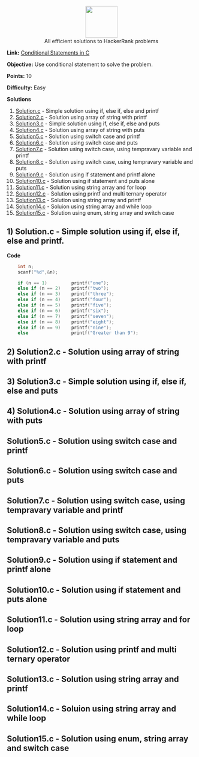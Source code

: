 <p align="center">
    <a href="https://www.hackerrank.com/RodneyShag">
        <img height=85 src="https://d3keuzeb2crhkn.cloudfront.net/hackerrank/assets/styleguide/logo_wordmark-f5c5eb61ab0a154c3ed9eda24d0b9e31.svg">
    </a>
    <br>All efficient solutions to HackerRank problems
</p>

<b>Link:</b> <a href="https://www.hackerrank.com/challenges/conditional-statements-in-c/">Conditional Statements in C</a>

<b>Objective:</b> Use conditional statement to solve the problem.

<b>Points:</b> 10

<b>Difficulty:</b> Easy

<b>Solutions</b>

1) <a href="https://github.com/DhayalAarthi/CompetitiveProgramming/blob/master/Hackerrank/C/ConditionalStatementsInC/Solution.c" target="_blank">Solution.c</a> - Simple solution using if, else if, else and printf
2) <a href="https://github.com/DhayalAarthi/CompetitiveProgramming/blob/master/Hackerrank/C/ConditionalStatementsInC/Solution2.c" target="_blank">Solution2.c</a> - Solution using array of string with printf
3) <a href="https://github.com/DhayalAarthi/CompetitiveProgramming/blob/master/Hackerrank/C/ConditionalStatementsInC/Solution3.c" target="_blank">Solution3.c</a> - Simple solution using if, else if, else and puts
4) <a href="https://github.com/DhayalAarthi/CompetitiveProgramming/blob/master/Hackerrank/C/ConditionalStatementsInC/Solution4.c" target="_blank">Solution4.c</a> - Solution using array of string with puts
5) <a href="https://github.com/DhayalAarthi/CompetitiveProgramming/blob/master/Hackerrank/C/ConditionalStatementsInC/Solution5.c" target="_blank">Solution5.c</a> - Solution using switch case and printf
6) <a href="https://github.com/DhayalAarthi/CompetitiveProgramming/blob/master/Hackerrank/C/ConditionalStatementsInC/Solution6.c" target="_blank">Solution6.c</a> - Solution using switch case and puts
7) <a href="https://github.com/DhayalAarthi/CompetitiveProgramming/blob/master/Hackerrank/C/ConditionalStatementsInC/Solution7.c" target="_blank">Solution7.c</a> - Solution using switch case, using tempravary variable and printf
8) <a href="https://github.com/DhayalAarthi/CompetitiveProgramming/blob/master/Hackerrank/C/ConditionalStatementsInC/Solution8.c" target="_blank">Solution8.c</a> - Solution using switch case, using tempravary variable and puts
9) <a href="https://github.com/DhayalAarthi/CompetitiveProgramming/blob/master/Hackerrank/C/ConditionalStatementsInC/Solution9.c" target="_blank">Solution9.c</a> - Solution using if statement and printf alone
10) <a href="https://github.com/DhayalAarthi/CompetitiveProgramming/blob/master/Hackerrank/C/ConditionalStatementsInC/Solution10.c" target="_blank">Solution10.c</a> - Solution using if statement and puts alone
11) <a href="https://github.com/DhayalAarthi/CompetitiveProgramming/blob/master/Hackerrank/C/ConditionalStatementsInC/Solution11.c" target="_blank">Solution11.c</a> - Solution using string array and for loop 
12) <a href="https://github.com/DhayalAarthi/CompetitiveProgramming/blob/master/Hackerrank/C/ConditionalStatementsInC/Solution12.c" target="_blank">Solution12.c</a> - Solution using printf and multi ternary operator
13) <a href="https://github.com/DhayalAarthi/CompetitiveProgramming/blob/master/Hackerrank/C/ConditionalStatementsInC/Solution13.c" target="_blank">Solution13.c</a> - Solution using string array and printf
14) <a href="https://github.com/DhayalAarthi/CompetitiveProgramming/blob/master/Hackerrank/C/ConditionalStatementsInC/Solution14.c" target="_blank">Solution14.c</a> - Soluion using string array and while loop
15) <a href="https://github.com/DhayalAarthi/CompetitiveProgramming/blob/master/Hackerrank/C/ConditionalStatementsInC/Solution15.c" target="_blank">Solution15.c</a> - Solution using enum, string array and switch case

## 1) Solution.c - Simple solution using if, else if, else and printf.

<b>Code</b>
```c
    int n;
    scanf("%d",&n);

    if (n == 1)         printf("one");
    else if (n == 2)    printf("two");
    else if (n == 3)    printf("three");
    else if (n == 4)    printf("four");
    else if (n == 5)    printf("five");
    else if (n == 6)    printf("six");
    else if (n == 7)    printf("seven");
    else if (n == 8)    printf("eight");
    else if (n == 9)    printf("nine");
    else                printf("Greater than 9");
```

## 2) Solution2.c - Solution using array of string with printf

## 3) Solution3.c - Simple solution using if, else if, else and puts

## 4) Solution4.c - Solution using array of string with puts

## Solution5.c - Solution using switch case and printf

## Solution6.c - Solution using switch case and puts

## Solution7.c - Solution using switch case, using tempravary variable and printf

## Solution8.c - Solution using switch case, using tempravary variable and puts

## Solution9.c - Solution using if statement and printf alone

## Solution10.c - Solution using if statement and puts alone

## Solution11.c - Solution using string array and for loop

## Solution12.c - Solution using printf and multi ternary operator

## Solution13.c - Solution using string array and printf

## Solution14.c - Soluion using string array and while loop

## Solution15.c - Solution using enum, string array and switch case
